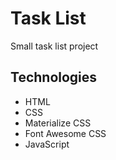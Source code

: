 # Task List
Small task list project

## Technologies

- HTML
- CSS
- Materialize CSS
- Font Awesome CSS
- JavaScript
